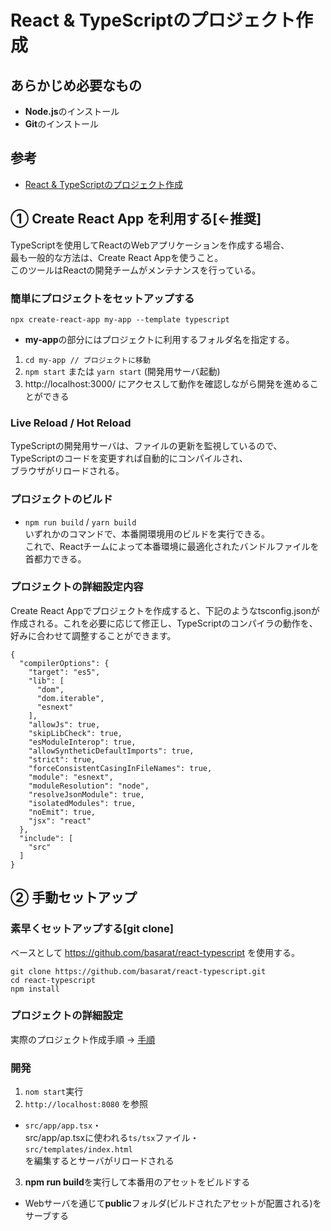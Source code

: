 # React & TypeScriptのプロジェクト作成

## あらかじめ必要なもの
- **Node.js**のインストール
- **Git**のインストール

## 参考
- [React & TypeScriptのプロジェクト作成](https://typescript-jp.gitbook.io/deep-dive/browser#purojekutono)

## ① Create React App を利用する[←推奨]
TypeScriptを使用してReactのWebアプリケーションを作成する場合、  
最も一般的な方法は、Create React Appを使うこと。  
このツールはReactの開発チームがメンテナンスを行っている。

### 簡単にプロジェクトをセットアップする
```
npx create-react-app my-app --template typescript
```
- **my-app**の部分にはプロジェクトに利用するフォルダ名を指定する。

1. `cd my-app // プロジェクトに移動` 
2. `npm start` または `yarn start` (開発用サーバ起動)
3. http://localhost:3000/ にアクセスして動作を確認しながら開発を進めることができる

### Live Reload / Hot Reload
TypeScriptの開発用サーバは、ファイルの更新を監視しているので、  
TypeScriptのコードを変更すれば自動的にコンパイルされ、  
ブラウザがリロードされる。

### プロジェクトのビルド
- `npm run build` / `yarn build`  
いずれかのコマンドで、本番開環境用のビルドを実行できる。  
これで、Reactチームによって本番環境に最適化されたバンドルファイルを首都力できる。

### プロジェクトの詳細設定内容
Create React Appでプロジェクトを作成すると、下記のようなtsconfig.jsonが作成される。これを必要に応じて修正し、TypeScriptのコンパイラの動作を、好みに合わせて調整することができます。

```
{
  "compilerOptions": {
    "target": "es5",
    "lib": [
      "dom",
      "dom.iterable",
      "esnext"
    ],
    "allowJs": true,
    "skipLibCheck": true,
    "esModuleInterop": true,
    "allowSyntheticDefaultImports": true,
    "strict": true,
    "forceConsistentCasingInFileNames": true,
    "module": "esnext",
    "moduleResolution": "node",
    "resolveJsonModule": true,
    "isolatedModules": true,
    "noEmit": true,
    "jsx": "react"
  },
  "include": [
    "src"
  ]
}
```

## ② 手動セットアップ

### 素早くセットアップする[git clone]
ベースとして https://github.com/basarat/react-typescript を使用する。

```
git clone https://github.com/basarat/react-typescript.git
cd react-typescript
npm install
```

### プロジェクトの詳細設定
実際のプロジェクト作成手順 -> [手順](https://typescript-jp.gitbook.io/deep-dive/browser#purojekutono)

### 開発
1. `nom start`実行
2. `http://localhost:8080` を参照
- `src/app/app.tsx`・  
src/app/ap.tsxに使われる`ts/tsx`ファイル・  
`src/templates/index.html`  
を編集するとサーバがリロードされる
3. **npm run build**を実行して本番用のアセットをビルドする
- Webサーバを通じて**public**フォルダ(ビルドされたアセットが配置される)をサーブする

